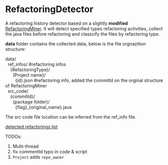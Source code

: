 # RefactoringDetector
A refactoring history detector based on a slightly **modified** [RefactoringMiner](https://github.com/boyang9602/RefactoringMiner). It will detect specified types refactoring activities, collect the java files before refactoring and classcify the files by refactoring type.  

**data** folder contains the collected data, below is the file orgnazition structure:  

data/  
&nbsp;&nbsp;ref_infos/ #refactoring infos  
&nbsp;&nbsp;&nbsp;&nbsp;{RefactoringType}/  
&nbsp;&nbsp;&nbsp;&nbsp;&nbsp;&nbsp;{Project name}/  
&nbsp;&nbsp;&nbsp;&nbsp;&nbsp;&nbsp;&nbsp;&nbsp;{id}.json #refactoring info, added the commitId on the orginal structure of RefactoringMiner  
&nbsp;&nbsp;src_code/  
&nbsp;&nbsp;&nbsp;&nbsp;{commitId}/  
&nbsp;&nbsp;&nbsp;&nbsp;&nbsp;&nbsp;{package folder}/  
&nbsp;&nbsp;&nbsp;&nbsp;&nbsp;&nbsp;&nbsp;&nbsp;{flag}_{original_name}.java  

The src code file location can be inferred from the ref_info file.  

[detected refactorings list](./manifests.md)  

TODOs:  
1. Multi-thread  
2. fix commentId typo in code & script  
3. `Project` adds `repo_owner`  